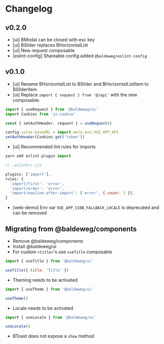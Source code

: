 # Changelog

## v0.2.0

- [ui] BModal can be closed with esc key
- [ui] BSlider replaces BHorizontalList
- [ui] New request composable
- [eslint-config] Shareable config added `@baldeweg/eslint-config`

## v0.1.0

- [ui] Rename BHorizontalList to BSlider and BHorizontalListItem to BSliderItem
- [ui] Replace `import { request } from '@/api'` with the new composable:

```js
import { useRequest } from '@baldeweg/ui'
import Cookies from 'js-cookie'

const { setAuthHeader, request } = useRequest()

config.value.baseURL = import.meta.env.VUE_APP_API
setAuthHeader(Cookies.get('token'))
```

- [ui] Recommended lint rules for imports

```js
yarn add eslint-plugin-import

// .eslintrc.cjs

plugins: ['import'],
rules: {
  'import/first': 'error',
  'import/order': 'error',
  'import/newline-after-import': ['error', { count: 1 }],
}
```

- [web-demo] Env var `VUE_APP_I18N_FALLBACK_LOCALE` is deprecated and can be removed

## Migrating from @baldeweg/components

- Remove @baldeweg/components
- Install @baldeweg/ui
- For custom `<title>`'s use `useTitle` composable

```js
import { useTitle } from '@baldeweg/ui'

useTitle({ title: 'Title' })
```

- Theming needs to be activated

```js
import { useTheme } from '@baldeweg/ui'

useTheme()
```

- Locale needs to be activated

```js
import { useLocale } from '@baldeweg/ui'

useLocale()
```

- BToast does not expose a `show` method
